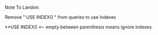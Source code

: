 Note To Landon:

Remove " USE INDEX() " from queries to use Indexes

**USE INDEX() <-- empty between parenthesis means ignore indexes.
